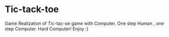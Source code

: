# Tic-tack-toe
Game
Realization of Tic-tac-oe game with Computer.
One step Human , one step Computer.
Hard Computer!
Enjoy :)
